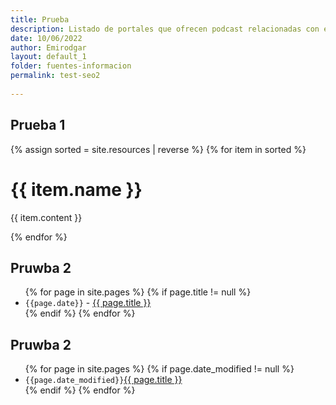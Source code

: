 ```yaml
---
title: Prueba
description: Listado de portales que ofrecen podcast relacionadas con el SEO
date: 10/06/2022
author: Emirodgar
layout: default_1
folder: fuentes-informacion
permalink: test-seo2
  
---
```


## Prueba 1

{% assign sorted = site.resources | reverse %}
{% for item in sorted %}
  <h1>{{ item.name }}</h1>
  <p>{{ item.content }}</p>
{% endfor %}



## Pruwba 2

<ul>
{% for page in site.pages %}
{% if page.title != null  %}
	  <li> <code>{{page.date}}</code> - <a href="{{ page.url }}">{{ page.title }}</a></li>
{% endif %}
{% endfor %}
</ul>


## Pruwba 2

<ul>
{% for page in site.pages %}
{% if page.date_modified != null  %}
	  <li> <code>{{page.date_modified}}</code><a href="{{ page.url }}">{{ page.title }}</a></li>
{% endif %}
{% endfor %}
</ul>